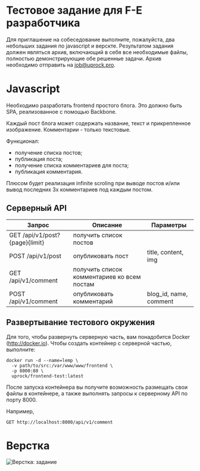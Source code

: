 Тестовое задание для F-E разработчика
=====================================

Для приглашение на собеседование выполните, пожалуйста, два небольших задания по javascript и верскте. Результатом задания должен являться архив, включающий в себя все необходимые файлы, полностью демонстрирующие обе решенные задачи. Архив необходимо отправить на job@uprock.pro.

# Javascript
Необходимо разработать frontend простого блога. Это должно быть SPA, реализованное с помощью Backbone.

Каждый пост блога может содержать название, текст и прикрепленное изображение. Комментарии - только текстовые.

Функционал:
* получение списка постов;
* публикация поста;
* получение списка комментариев для поста;
* публикация комментария.

Плюсом будет реализация infinite scroling при выводе постов и/или вывод последних 3х комментариев под каждым постом.

## Серверный API

|Запрос|Описание|Параметры|
|------|--------|---------|
|GET /api/v1/post?{page}{limit}|получить список постов||
|POST /api/v1/post|опубликовать пост|title, content, img|
|GET /api/v1/comment|получить список комментариев ко всем постам||
|POST /api/v1/comment|опубликовать комментарий|blog_id, name, comment|

## Развертывание тестового окружения

Для того, чтобы развернуть серверную часть, вам понадобится Docker (http://docker.io). Чтобы создать контейнер с серверной частью, выполните:

```
docker run -d --name=lemp \
  -v path/to/src:/var/www/www/frontend \
  -p 8000:80 \
  uprock/frontend-test:latest
```

После запуска контейнера вы получите возможность размещать свои файлы в контейнере, а также выполнять запросы к серверному API по порту 8000.

Например,

```
GET http://localhost:8000/api/v1/comment
```

# Верстка

![Верстка: задание](https://bruteg-bn1306.files.1drv.com/y2mc5K3MxbV9sgNDY084sJo9VLTWLffION9YbkvruAs1eNgNY8La_D6xfgatJXjRTitxHh3WUy5CwFzZd5wBO4esXDjYsa7KUKBMwZNXpfvCWsgxoAhjIrK3epO92zVXXfP/FrontEndTestGif-1.gif?psid=1 "Верстка: задание")

